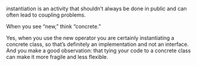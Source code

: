 instantiation is an activity that shouldn’t always be done in public and can often lead to coupling problems.

When you see “new,” think “concrete.”

Yes, when you use the new operator you are certainly instantiating a concrete class, so that’s definitely an implementation 
and not an interface. And you make a good observation: that tying your code to a concrete class can make it more fragile and less flexible.
